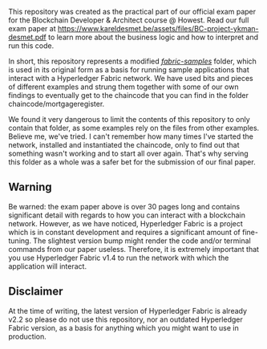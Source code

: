 This repository was created as the practical part of our official exam paper for the Blockchain Developer & Architect course @ Howest. Read our full exam paper at https://www.kareldesmet.be/assets/files/BC-project-ykman-desmet.pdf to learn more about the business logic and how to interpret and run this code.

In short, this repository represents a modified [*fabric-samples*](https://github.com/hyperledger/fabric-samples) folder, which is used in its original form as a basis for running sample applications that interact with a Hyperledger Fabric network. We have used bits and pieces of different examples and strung them together with some of our own findings to eventually get to the chaincode that you can find in the folder chaincode/mortgageregister. 

We found it very dangerous to limit the contents of this repository to only contain that folder, as some examples rely on the files from other examples. Believe me, we've tried. I can't remember how many times I've started the network, installed and instantiated the chaincode, only to find out that something wasn't working and to start all over again. That's why serving this folder as a whole was a safer bet for the submission of our final paper.
## Warning
Be warned: the exam paper above is over 30 pages long and contains significant detail with regards to how you can interact with a blockchain network. However, as we have noticed, Hyperledger Fabric is a project which is in constant development and requires a significant amount of fine-tuning. The slightest version bump might render the code and/or terminal commands from our paper useless. Therefore, it is extremely important that you use Hyperledger Fabric v1.4 to run the network with which the application will interact. 
## Disclaimer
At the time of writing, the latest version of Hyperledger Fabric is already v2.2 so please do not use this repository, nor an outdated Hyperledger Fabric version, as a basis for anything which you might want to use in production.

